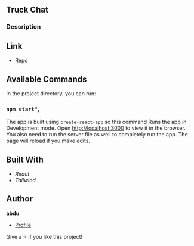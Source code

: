 ## Truck Chat

### Description


## Link

- [Repo](https://github.com/abdu-10/trucksay/ "<project-name> Repo")

## Available Commands

In the project directory, you can run:

### `npm start"`,

The app is built using `create-react-app` so this command Runs the app in Development mode. Open [http://localhost:3000](http://localhost:3000) to view it in the browser. You also need to run the server file as well to completely run the app. The page will reload if you make edits.


## Built With

- *React*
- *Tailwind*


## Author

**abdu**

- [Profile](https://github.com/abdu-10 "Abdu")


Give a ⭐️ if you like this project!